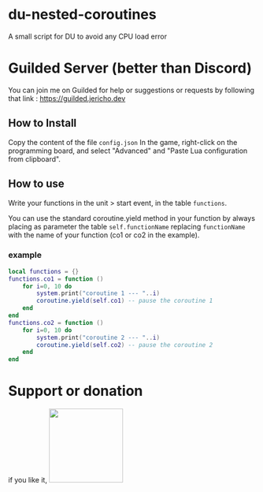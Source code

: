 # du-nested-coroutines
 A small script for DU to avoid any CPU load error

# Guilded Server (better than Discord)

You can join me on Guilded for help or suggestions or requests by following that link : https://guilded.jericho.dev

## How to Install

Copy the content of the file `config.json`
In the game, right-click on the programming board, and select "Advanced" and "Paste Lua configuration from clipboard".

## How to use

Write your functions in the unit > start event, in the table `functions`.

You can use the standard coroutine.yield method in your function by always placing as parameter the table `self.functionName` replacing `functionName` with the name of your function (co1 or co2 in the example).

### example

```lua
local functions = {}
functions.co1 = function ()
    for i=0, 10 do
        system.print("coroutine 1 --- "..i)
        coroutine.yield(self.co1) -- pause the coroutine 1
    end
end
functions.co2 = function ()
    for i=0, 10 do
        system.print("coroutine 2 --- "..i)
        coroutine.yield(self.co2) -- pause the coroutine 2
    end
end
```

# Support or donation

if you like it, [<img src="https://github.com/Jericho1060/DU-Industry-HUD/blob/main/ressources/images/ko-fi.png?raw=true" width="150">](https://ko-fi.com/jericho1060)

